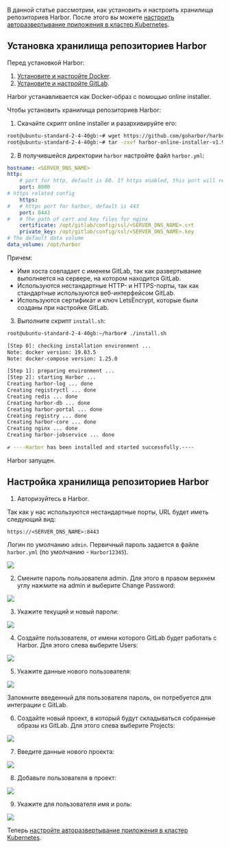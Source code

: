 В данной статье рассмотрим, как установить и настроить хранилища репозиториев Harbor. После этого вы можете [настроить авторазвертывание приложения в кластер Kubernetes](/ru/additionals/cases/cases-gitlab/case-k8s-app).

## Установка хранилища репозиториев Harbor

Перед установкой Harbor:

1. [Установите и настройте Docker](/ru/additionals/cases/cases-gitlab/case-docker).
2. [Установите и настройте GitLab](/ru/additionals/cases/cases-gitlab/case-gitlab).

Harbor устанавливается как Docker-образ с помощью online installer.

Чтобы установить хранилища репозиториев Harbor:

1. Скачайте скрипт online installer и разархивируйте его:

```bash
root@ubuntu-standard-2-4-40gb:~# wget https://github.com/goharbor/harbor/releases/download/v1.9.3/harbor-online-installer-v1.9.3.tgz
root@ubuntu-standard-2-4-40gb:~# tar -zxvf harbor-online-installer-v1.9.3.tgz
```

2. В получившейся директории `harbor` настройте файл `harbor.yml`:

```yaml
hostname: <SERVER_DNS_NAME>
http:
    # port for http, default is 80. If https enabled, this port will redirect to https port
    port: 8080
# https related config
    https:
#   # https port for harbor, default is 443
    port: 8443
#   # The path of cert and key files for nginx
    certificate: /opt/gitlab/config/ssl/<SERVER_DNS_NAME>.crt
    private_key: /opt/gitlab/config/ssl/<SERVER_DNS_NAME>.key
# The default data volume
data_volume: /opt/harbor
```

Причем:

- Имя хоста совпадает с именем GitLab, так как развертывание выполняется на сервере, на котором находится GitLab.
- Используются нестандартные HTTP- и HTTPS-порты, так как стандартные используются веб-интерфейсом GitLab.
- Используются сертификат и ключ LetsEncrypt, которые были созданы при настройке GitLab.

3. Выполните скрипт `install.sh`:

```bash
root@ubuntu-standard-2-4-40gb:~/harbor# ./install.sh

[Step 0]: checking installation environment ...
Note: docker version: 19.03.5
Note: docker-compose version: 1.25.0

[Step 1]: preparing environment ...
[Step 2]: starting Harbor ...
Creating harbor-log ... done
Creating registryctl ... done
Creating redis ... done
Creating harbor-db ... done
Creating harbor-portal ... done
Creating registry ... done
Creating harbor-core ... done
Creating nginx ... done
Creating harbor-jobservice ... done

✔ ----Harbor has been installed and started successfully.----
```

Harbor запущен.

## Настройка хранилища репозиториев Harbor

1. Авторизуйтесь в Harbor.

Так как у нас используются нестандартные порты, URL будет иметь следующий вид:

```http
https://<SERVER_DNS_NAME>:8443
```

Логин по умолчанию `admin`. Первичный пароль задается в файле `harbor.yml` (по умолчанию - `Harbor12345`).

**![](assets/1583617538207-1583617538207.png)**

2. Смените пароль пользователя admin. Для этого в правом верхнем углу нажмите на admin и выберите Change Password:

**![](assets/1583618632237-1583618632237.png)**

3. Укажите текущий и новый пароли:

**![](assets/1583617032537-1583617032537.png)**

4. Создайте пользователя, от имени которого GitLab будет работать с Harbor. Для этого слева выберите Users:

![](assets/1583617595313-1583617595313.png)

5. Укажите данные нового пользователя:

![](assets/1583617032764-1583617032764.png)

<warn>

Запомните введенный для пользователя пароль, он потребуется для интеграции с GitLab.

</warn>

6. Создайте новый проект, в который будут складываться собранные образы из GitLab. Для этого слева выберите Projects:

![](assets/1583617765191-1583617765191.png)

7. Введите данные нового проекта:

![](assets/1583617822394-1583617822394.png)

8. Добавьте пользователя в проект:

**![](assets/1583617874990-1583617874990.png)**

9. Укажите для пользователя имя и роль:

![](assets/1583617528394-1583617528394.png)

Теперь [настройте авторазвертывание приложения в кластер Kubernetes](/ru/additionals/cases/cases-gitlab/case-k8s-app).
